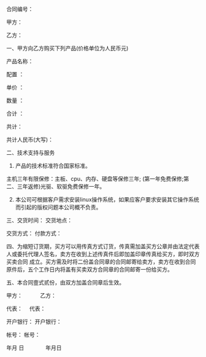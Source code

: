 
 


合同编号：


甲方：


乙方：


一、甲方向乙方购买下列产品(价格单位为人民币元)


产品名称：


配置 ：


单价 ：


数量 ：


合计 ：


共计：


共计人民币(大写)：


二、技术支持与服务


1. 产品的技术标准符合国家标准。


主机三年有限保修：主板、cpu、内存、硬盘等保修三年; (第一年免费保修;第二、三年返修)光驱、软驱免费保修一年。


2. 本公司可根据客户需求安装linux操作系统，如果应客户要求安装其它操作系统而引起的版权问题本公司概不负责。


三、交货时间： 交货地点：


交货方式： 付款方式：


四、为缩短订货期，买方可以用传真方式订货，传真需加盖买方公章并由法定代表人或委托代理人签名，卖方在收到上述传真件后即加盖印章传真给买方，即时双方
买卖合同
成立。买方需及时将二份盖合同章的合同邮寄给卖方，卖方在收到合同原件后，五个工作日内将盖有买卖双方合同章的合同邮寄一份给买方。


五、本合同壹式贰份，由双方加盖合同章后生效。


甲方：　　　 乙方：


代表： 　代表：


开户银行： 开户银行：


帐号： 帐号：


年月 日　　　　年月日
 


 

 
 
 
 
 
  


  
 

  


  


  
 
 
 
 


